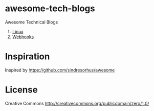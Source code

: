 # awesome-tech-blogs
Awesome Technical Blogs

1. [Linux](https://github.com/irahulsingh/awesome-tech-blogs/blob/master/linux.md)
2. [Webhooks](https://github.com/irahulsingh/awesome-tech-blogs/blob/master/webhook.md)

# Inspiration
Inspired by https://github.com/sindresorhus/awesome

# License
Creative Commons http://creativecommons.org/publicdomain/zero/1.0/

